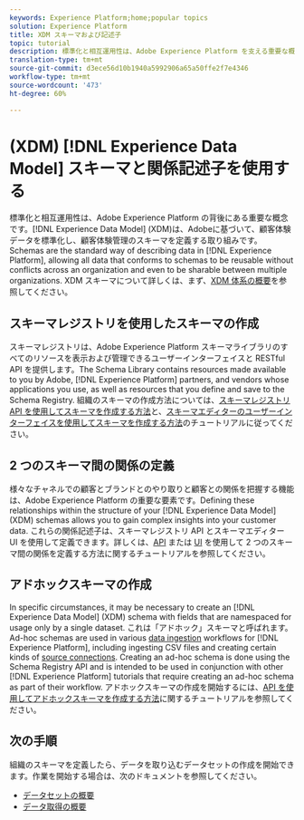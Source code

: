 ```yaml
---
keywords: Experience Platform;home;popular topics
solution: Experience Platform
title: XDM スキーマおよび記述子
topic: tutorial
description: 標準化と相互運用性は、Adobe Experience Platform を支える重要な概念です。アドビが推進するエクスペリエンスデータモデル（XDM）は、カスタマーエクスペリエンスデータを標準化し、カスタマーエクスペリエンス管理のスキーマを定義する取り組みです。スキーマは Experience Platform でデータを記述する標準的な方法であり、スキーマに準拠するすべてのデータを、組織全体で競合することなく再利用でき、複数の組織間で共有することもできます。
translation-type: tm+mt
source-git-commit: d3ece56d10b1940a5992906a65a50ffe2f7e4346
workflow-type: tm+mt
source-wordcount: '473'
ht-degree: 60%

---
```



# (XDM) [!DNL Experience Data Model] スキーマと関係記述子を使用する

標準化と相互運用性は、Adobe Experience Platform の背後にある重要な概念です。[!DNL Experience Data Model] (XDM)は、Adobeに基づいて、顧客体験データを標準化し、顧客体験管理のスキーマを定義する取り組みです。 Schemas are the standard way of describing data in [!DNL Experience Platform], allowing all data that conforms to schemas to be reusable without conflicts across an organization and even to be sharable between multiple organizations. XDM スキーマについて詳しくは、まず、[XDM 体系の概要](../xdm/home.md)を参照してください。

## スキーマレジストリを使用したスキーマの作成

スキーマレジストリは、Adobe Experience Platform スキーマライブラリのすべてのリソースを表示および管理できるユーザーインターフェイスと RESTful API を提供します。The Schema Library contains resources made available to you by Adobe, [!DNL Experience Platform] partners, and vendors whose applications you use, as well as resources that you define and save to the Schema Registry. 組織のスキーマの作成方法については、[スキーマレジストリ API を使用してスキーマを作成する方法](../xdm/tutorials/create-schema-api.md)と、[スキーマエディターのユーザーインターフェイスを使用してスキーマを作成する方法](../xdm/tutorials/create-schema-ui.md)のチュートリアルに従ってください。

## 2 つのスキーマ間の関係の定義

様々なチャネルでの顧客とブランドとのやり取りと顧客との関係を把握する機能は、Adobe Experience Platform の重要な要素です。Defining these relationships within the structure of your [!DNL Experience Data Model] (XDM) schemas allows you to gain complex insights into your customer data. これらの関係記述子は、スキーマレジストリ API とスキーマエディター UI を使用して定義できます。詳しくは、[API](../xdm/tutorials/relationship-api.md) または [UI](../xdm/tutorials/relationship-ui.md) を使用して 2 つのスキーマ間の関係を定義する方法に関するチュートリアルを参照してください。

## アドホックスキーマの作成

In specific circumstances, it may be necessary to create an [!DNL Experience Data Model] (XDM) schema with fields that are namespaced for usage only by a single dataset. これは「アドホック」スキーマと呼ばれます。Ad-hoc schemas are used in various [data ingestion](../ingestion/home.md) workflows for [!DNL Experience Platform], including ingesting CSV files and creating certain kinds of [source connections](../sources/home.md). Creating an ad-hoc schema is done using the Schema Registry API and is intended to be used in conjunction with other [!DNL Experience Platform] tutorials that require creating an ad-hoc schema as part of their workflow. アドホックスキーマの作成を開始するには、[API を使用してアドホックスキーマを作成する方法](../xdm/tutorials/ad-hoc.md)に関するチュートリアルを参照してください。

## 次の手順

組織のスキーマを定義したら、データを取り込むデータセットの作成を開始できます。作業を開始する場合は、次のドキュメントを参照してください。

* [データセットの概要](../catalog/datasets/overview.md)
* [データ取得の概要](../ingestion/home.md)